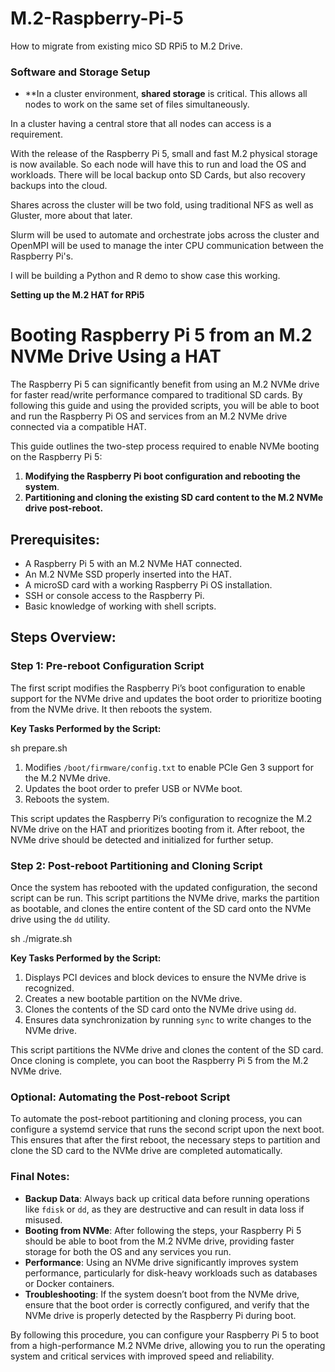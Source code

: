 # M.2-Raspberry-Pi-5
How to migrate from existing mico SD RPi5 to M.2 Drive.


### Software and Storage Setup

- **In a cluster environment, **shared storage** is critical. This allows all nodes to work on the same set of files simultaneously. 

In a cluster having a central store that all nodes can access is a requirement.

With the release of the Raspberry Pi 5, small and fast M.2 physical storage is now available. So each node will have this to run and load the OS and workloads. There will be local backup onto SD Cards, but also recovery backups into the cloud.

Shares across the cluster will be two fold, using traditional NFS as well as Gluster, more about that later.

Slurm will be used to automate and orchestrate jobs across the cluster and OpenMPI will be used to manage the inter CPU communication between the Raspberry Pi's.

I will be building a Python and R demo to show case this working.

**Setting up the M.2 HAT for RPi5**


# Booting Raspberry Pi 5 from an M.2 NVMe Drive Using a HAT

The Raspberry Pi 5 can significantly benefit from using an M.2 NVMe drive for faster read/write performance compared to traditional SD cards. By following this guide and using the provided scripts, you will be able to boot and run the Raspberry Pi OS and services from an M.2 NVMe drive connected via a compatible HAT.

This guide outlines the two-step process required to enable NVMe booting on the Raspberry Pi 5:

1. **Modifying the Raspberry Pi boot configuration and rebooting the system**.
2. **Partitioning and cloning the existing SD card content to the M.2 NVMe drive post-reboot.**

## Prerequisites:

- A Raspberry Pi 5 with an M.2 NVMe HAT connected.
- An M.2 NVMe SSD properly inserted into the HAT.
- A microSD card with a working Raspberry Pi OS installation.
- SSH or console access to the Raspberry Pi.
- Basic knowledge of working with shell scripts.

## Steps Overview:

### Step 1: Pre-reboot Configuration Script
The first script modifies the Raspberry Pi’s boot configuration to enable support for the NVMe drive and updates the boot order to prioritize booting from the NVMe drive. It then reboots the system.

**Key Tasks Performed by the Script:**

sh prepare.sh

1. Modifies `/boot/firmware/config.txt` to enable PCIe Gen 3 support for the M.2 NVMe drive.
2. Updates the boot order to prefer USB or NVMe boot.
3. Reboots the system.

This script updates the Raspberry Pi’s configuration to recognize the M.2 NVMe drive on the HAT and prioritizes booting from it. After reboot, the NVMe drive should be detected and initialized for further setup.

### Step 2: Post-reboot Partitioning and Cloning Script
Once the system has rebooted with the updated configuration, the second script can be run. This script partitions the NVMe drive, marks the partition as bootable, and clones the entire content of the SD card onto the NVMe drive using the `dd` utility.

sh ./migrate.sh

**Key Tasks Performed by the Script:**
1. Displays PCI devices and block devices to ensure the NVMe drive is recognized.
2. Creates a new bootable partition on the NVMe drive.
3. Clones the contents of the SD card onto the NVMe drive using `dd`.
4. Ensures data synchronization by running `sync` to write changes to the NVMe drive.


This script partitions the NVMe drive and clones the content of the SD card. Once cloning is complete, you can boot the Raspberry Pi 5 from the M.2 NVMe drive.

### Optional: Automating the Post-reboot Script
To automate the post-reboot partitioning and cloning process, you can configure a systemd service that runs the second script upon the next boot. This ensures that after the first reboot, the necessary steps to partition and clone the SD card to the NVMe drive are completed automatically.

### Final Notes:
- **Backup Data**: Always back up critical data before running operations like `fdisk` or `dd`, as they are destructive and can result in data loss if misused.
- **Booting from NVMe**: After following the steps, your Raspberry Pi 5 should be able to boot from the M.2 NVMe drive, providing faster storage for both the OS and any services you run.
- **Performance**: Using an NVMe drive significantly improves system performance, particularly for disk-heavy workloads such as databases or Docker containers.
- **Troubleshooting**: If the system doesn’t boot from the NVMe drive, ensure that the boot order is correctly configured, and verify that the NVMe drive is properly detected by the Raspberry Pi during boot.

By following this procedure, you can configure your Raspberry Pi 5 to boot from a high-performance M.2 NVMe drive, allowing you to run the operating system and critical services with improved speed and reliability.
